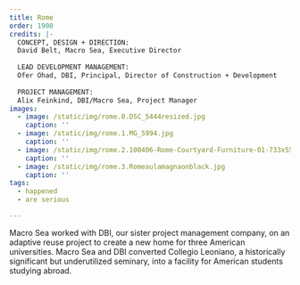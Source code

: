 ```yaml
---
title: Rome
order: 1900
credits: |-
  CONCEPT, DESIGN + DIRECTION:  
  David Belt, Macro Sea, Executive Director  
    
  LEAD DEVELOPMENT MANAGEMENT:  
  Ofer Ohad, DBI, Principal, Director of Construction + Development  
    
  PROJECT MANAGEMENT:  
  Alix Feinkind, DBI/Macro Sea, Project Manager
images:
  - image: /static/img/rome.0.DSC_5444resized.jpg
    caption: ''
  - image: /static/img/rome.1.MG_5994.jpg
    caption: ''
  - image: /static/img/rome.2.100406-Rome-Courtyard-Furniture-01-733x550.jpg
    caption: ''
  - image: /static/img/rome.3.Romeaulamagnaonblack.jpg
    caption: ''
tags:
  - happened
  - are serious

---
```

Macro Sea worked with DBI, our sister project management company, on an adaptive reuse project to create a new home for three American universities. Macro Sea and DBI converted Collegio Leoniano, a historically significant but underutilized seminary, into a facility for American students studying abroad.
